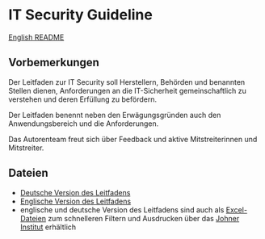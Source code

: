 # IT Security Guideline

[English README](./README_EN.md)

## Vorbemerkungen

Der Leitfaden zur IT Security soll Herstellern, Behörden und benannten Stellen dienen, Anforderungen an die IT-Sicherheit gemeinschaftlich zu verstehen und deren Erfüllung zu befördern.

Der Leitfaden benennt neben den Erwägungsgründen auch den Anwendungsbereich und die Anforderungen.

Das Autorenteam freut sich über Feedback und aktive Mitstreiterinnen und Mitstreiter.

## Dateien

+ [Deutsche Version des Leitfadens](./Guideline-IT-Security_DE.md)
+ [Englische Version des Leitfadens](./Guideline-IT-Security_EN.md)
+ englische und deutsche Version des Leitfadens sind auch als [Excel-Dateien](https://www.johner-institut.de/fileadmin/institut/products/it-security-guideline/IT-Security-Guideline.zip) zum schnelleren Filtern und Ausdrucken über das [Johner Institut](https://www.johner-institut.de/) erhältlich
